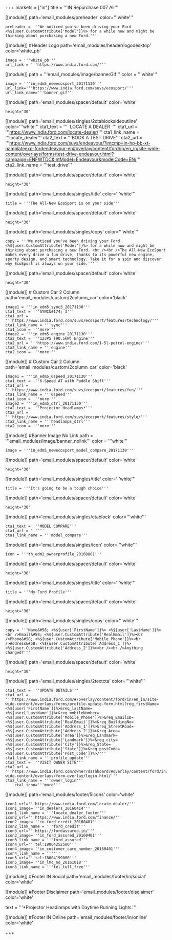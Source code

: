 +++
markets = ["in"]
title = '''IN Repurchase 007 All'''

[[module]]
path='email_modules/preheader'
color='''white'''

	preheader = '''We noticed you've been driving your Ford <%${user.CustomAttribute['Model']}%> for a while now and might be thinking about purchasing a new Ford.'''

[[module]] #Header Logo
path='email_modules/header/logodesktop'
color='white_pb'

	image = '''white_pb'''
	url_link = '''https://www.india.ford.com/'''

[[module]]
path = '''email_modules/image/bannerGif'''
color = '''white'''

	image = '''in_edm5_newecosport_20171130'''
	url_link='''https://www.india.ford.com/suvs/ecosport/'''
	url_link_name='''banner_gif'''
    
[[module]]
path='email_modules/spacer/default'
color='white'

	height="30"

[[module]]
path='email_modules/singles/2ctablocksideoutline'
color='''white'''
	cta1_text = '''&nbsp;&nbsp;LOCATE A DEALER&nbsp;&nbsp;'''
	cta1_url = '''https://www.india.ford.com/locate-dealer/'''
	cta1_link_name = '''locate_dealer'''
	cta2_text = '''BOOK A TEST DRIVE'''
	cta2_url = '''https://www.india.ford.com/suvs/endeavour/?intcmp=in-hp-bb-xt-namplateexp-fordendeavour-en#overlay/content/ford/in/en_in/site-wide-content/overlays/forms/test-drive-endeavour.html?campaign=ENFWTDC&intModel=Endeavour&modelCode=EN/'''
	cta2_link_name = '''test_drive'''
    
[[module]]
path='email_modules/spacer/default'
color='white'

	height="30"

[[module]]
path='email_modules/singles/title'
color='''white'''

	title = '''The All-New EcoSport is on your side'''

[[module]]
path='email_modules/spacer/default'
color='white'

	height="30"

[[module]]
path='email_modules/singles/copy'
color='''white'''

	copy = '''We noticed you've been driving your Ford <%${user.CustomAttribute['Model']}%> for a while now and might be thinking about purchasing a new Ford. <br /><br />The All-New EcoSport makes every drive a fun drive, thanks to its powerful new engine, sporty design, and smart technology. Take it for a spin and discover why EcoSport is always on your side.'''

[[module]]
path='email_modules/spacer/default'
color='white'

	height="30"
    
[[module]] # Custom Car 2 Column
path='email_modules/custom/2column_car'
color='black'

	image1 = '''in_edm5_sync3_20171130'''
	cta1_text = '''SYNC&#174; 3'''
	cta1_url = '''https://www.india.ford.com/suvs/ecosport/features/technology/'''
	cta1_link_name = '''sync'''
	cta1_icon = '''more'''
	image2 = '''in_edm5_engine_20171130'''
	cta2_text = '''123PS (90.5kW) Engine'''
	cta2_url = '''https://www.india.ford.com/1-5l-petrol-engine/'''
	cta2_link_name = '''engine'''
	cta2_icon = '''more'''    

[[module]] # Custom Car 2 Column
path='email_modules/custom/2column_car'
color='black'

	image1 = '''in_edm5_6speed_20171130'''
	cta1_text = '''6-Speed AT with Paddle Shift'''
	cta1_url = '''https://www.india.ford.com/suvs/ecosport/features/fun/'''
	cta1_link_name = '''6speed'''
	cta1_icon = '''more'''
	image2 = '''in_edm5_dtrl_20171130'''
	cta2_text = '''Projector Headlamps*'''
	cta2_url = '''https://www.india.ford.com/suvs/ecosport/features/style/'''
	cta2_link_name = '''headlamps_dtrl'''
	cta2_icon = '''more'''

[[module]] #Banner Image No Link
path = '''email_modules/image/banner_nolink'''
color = '''white'''

	image = '''in_edm5_newecosport_model_compare_20171130'''

[[module]]
path='email_modules/spacer/default'
color='white'

	height="30"

 [[module]]
path='email_modules/singles/title'
color='''white'''

	title = '''It's going to be a tough choice''' 

[[module]]
path='email_modules/spacer/default'
color='white'

	height="30"

[[module]]
path='email_modules/singles/ctablock'
color='''white'''

	cta1_text = '''MODEL COMPARE'''
	cta1_url = ''''''
	cta1_link_name = '''model_compare'''

[[module]]
path='email_modules/singles/icon'
color='''white'''

	icon = '''th_edm2_ownerprofile_20160801'''

[[module]]
path='email_modules/spacer/default'
color='white'

	height="30"

[[module]]
path='email_modules/singles/title'
color='''white'''

	title = '''My Ford Profile'''
    
[[module]]
path='email_modules/spacer/default'
color='white'

	height="30"

[[module]]
path='email_modules/singles/copy'
color='''white'''

	copy = '''Name&#58; <%${user['FirstName']}%> <%${user['LastName']}%><br />Email&#58; <%${user.CustomAttribute['RealEmail']}%><br />Phone&#58; <%${user.CustomAttribute['Mobile_Phone']}%><br />Address&#58; <%${user.CustomAttribute['Address_1']}%> <%${user.CustomAttribute['Address_2']}%><br /><br />Anything changed?'''
    
[[module]]
path='email_modules/spacer/default'
color='white'

	height="30"

[[module]]
path='email_modules/singles/2textcta'
color='''white'''

	cta1_text = '''UPDATE DETAILS'''
	cta1_url = '''https://www.india.ford.com/#/overlay/content/ford/in/en_in/site-wide-content/overlays/forms/profile-update-form.html?req_firstName=<%${user['FirstName']}%>&req_lastName=<%${user['LastName']}%>&req_mobileNumber=<%${user.CustomAttribute['Mobile_Phone']}%>&req_EmailID=<%${user.CustomAttribute['RealEmail']}%>&req_BuildingNo=<%${user.CustomAttribute['Address_1']}%>&req_StreetRoad=<%${user.CustomAttribute['Address_2']}%>&req_Area=<%${user.CustomAttribute['Area']}%>&req_Landmark=<%${user.CustomAttribute['Landmark']}%>&req_city=<%${user.CustomAttribute['City']}%>&req_State=<%${user.CustomAttribute['State']}%>&req_postCode=<%${user.CustomAttribute['Post_Code']}%>/'''
	cta1_link_name = '''profile_update'''
	cta2_text = '''VISIT OWNER SITE'''
	cta2_url = '''https://www.india.ford.com/owner/dashboard/#overlay/content/ford/in/en_in/site-wide-content/overlays/form-overlay/login.html/'''
	cta2_link_name = '''owner_login'''
		cta1_icon='''more'''

[[module]]
path='email_modules/footer/5icons'
color='white'

	icon1_url='''https://www.india.ford.com/locate-dealer/'''
	icon1_image='''in_dealers_20160414'''
	icon1_link_name = '''locate_dealer_footer'''
	icon2_url='''https://www.india.ford.com/finance/'''
	icon2_image='''in_ford_credit_20160401'''
	icon2_link_name = '''ford_credit'''
	icon3_url='''https://fordassured.in/'''
	icon3_image='''in_ford_assured_20160401'''
	icon3_link_name = '''ford_assured'''
	icon4_url='''tel:18004252500'''
	icon4_image='''in_customer_care_number_20160401'''
	icon4_link_name = ''''''
	icon5_url='''tel:18004199000'''
	icon5_image='''in_lmc_no_20161018'''
	icon5_link_name = '''tel_toll_free'''

[[module]] #Footer IN Social
path='email_modules/footer/in/social'
color='white'

[[module]] #Footer Disclaimer
path='email_modules/footer/disclaimer'
color='white'

  text = '''*Projector Headlamps with Daytime Running Lights.'''

[[module]] #Footer IN Online
path='email_modules/footer/in/online'
color='white'


+++